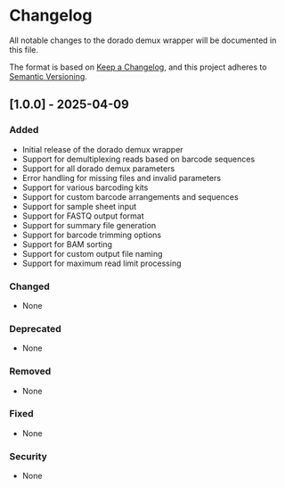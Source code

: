 # Changelog

All notable changes to the dorado demux wrapper will be documented in this file.

The format is based on [Keep a Changelog](https://keepachangelog.com/en/1.0.0/),
and this project adheres to [Semantic Versioning](https://semver.org/spec/v2.0.0.html).

## [1.0.0] - 2025-04-09

### Added
- Initial release of the dorado demux wrapper
- Support for demultiplexing reads based on barcode sequences
- Support for all dorado demux parameters
- Error handling for missing files and invalid parameters
- Support for various barcoding kits
- Support for custom barcode arrangements and sequences
- Support for sample sheet input
- Support for FASTQ output format
- Support for summary file generation
- Support for barcode trimming options
- Support for BAM sorting
- Support for custom output file naming
- Support for maximum read limit processing

### Changed
- None

### Deprecated
- None

### Removed
- None

### Fixed
- None

### Security
- None 